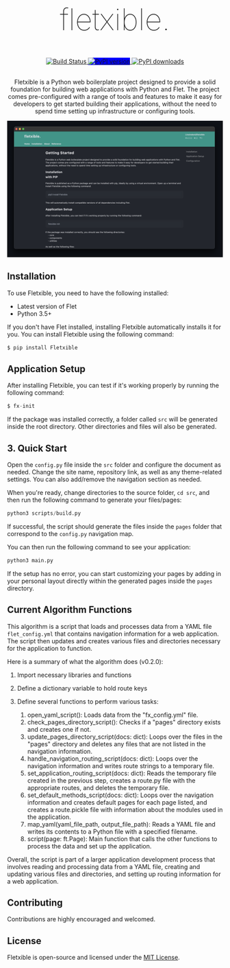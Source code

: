 
<h1 align="center" style="font-size: 5em; font-weight: 100;">fletxible.</h1>



<div align="center">
  <a href="https://github.com/LineIndent/fletxible/actions/workflows/build.yml">
    <img src="https://github.com/LineIndent/fletxible/actions/workflows/build.yml/badge.svg" alt="Build Status">
  </a>
  <!-- <a href="https://fletxible.readthedocs.io/en/latest/?badge=latest">
    <img src="https://readthedocs.org/projects/fletxible/badge/?version=latest" alt="Documentation">
  </a> -->
  <!-- <a href="https://pypi.org/project/fletxible/">
    <img src="https://img.shields.io/pypi/pyversions/fletxible.svg" alt="Python version">
  </a> -->
  <a href="https://pypi.org/project/Fletxible/">
    <img src="https://img.shields.io/pypi/v/Fletxible.svg" alt="PyPI version", style="background-color: blue;">
  </a>
  <a href="https://pypi.org/project/fletxible/">
    <img src="https://img.shields.io/pypi/dm/fletxible.svg" alt="PyPI downloads">
  </a>
</div>

<br>

<p align="center">
Fletxible is a Python web boilerplate project designed to provide a solid foundation for building web applications with Python and Flet. The project comes pre-configured with a range of tools and features to make it easy for developers to get started building their applications, without the need to spend time setting up infrastructure or configuring tools.</p>

<img src="./assets/fletxible.png">


## Installation

To use Fletxible, you need to have the following installed:

-   Latest version of Flet
-   Python 3.5+

If you don't have Flet installed, installing Fletxible automatically installs it for you. You can install Fletxible using the following command:
```py
$ pip install Fletxible
```



## Application Setup

After installing Fletxible, you can test if it's working properly by running the following command:

```py
$ fx-init
```

If the package was installed correctly, a folder called ```src``` will be generated inside the root directory. Other directories and files will also be generated.

## 3. Quick Start

Open the  ```config.py``` file inside the ```src``` folder and configure the document as needed. Change the site name, repository link, as well as any theme-related settings. You can also add/remove the navigation section as needed.

When you're ready, change directories to the source folder, ```cd src```, and then run the following command to generate your files/pages:
```py
python3 scripts/build.py
```

If successful, the script should generate the files inside the ```pages``` folder that correspond to the ```config.py``` navigation map. 

You can then run the following command to see your application:

```py
python3 main.py
```

If the setup has no error, you can start customizing your pages by adding in your personal layout directly within the generated pages inside the ```pages``` directory.


## Current Algorithm Functions

This algorithm is a script that loads and processes data from a YAML file ```flet_config.yml``` that contains navigation information for a web application. The script then updates and creates various files and directories necessary for the application to function.

Here is a summary of what the algorithm does (v0.2.0):

1. Import necessary libraries and functions
2. Define a dictionary variable to hold route keys

3. Define several functions to perform various tasks:
   1. open_yaml_script(): Loads data from the "fx_config.yml" file.
   2. check_pages_directory_script(): Checks if a "pages" directory exists and creates one if not.
   3. update_pages_directory_script(docs: dict): Loops over the files in the "pages" directory and deletes any files that are not listed in the navigation information.
   4. handle_navigation_routing_script(docs: dict): Loops over the navigation information and writes route strings to a temporary file.
   5. set_application_routing_script(docs: dict): Reads the temporary file created in the previous step, creates a route.py file with the appropriate routes, and deletes the temporary file.
   6. set_default_methods_script(docs: dict): Loops over the navigation information and creates default pages for each page listed, and creates a route.pickle file with information about the modules used in the application. 
   7. map_yaml(yaml_file_path, output_file_path): Reads a YAML file and writes its contents to a Python file with a specified filename.
   8. script(page: ft.Page): Main function that calls the other functions to process the data and set up the application.

Overall, the script is part of a larger application development process that involves reading and processing data from a YAML file, creating and updating various files and directories, and setting up routing information for a web application.

## Contributing

Contributions are highly encouraged and welcomed.


## License

Fletxible is open-source and licensed under the [MIT License](LICENSE).